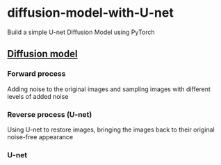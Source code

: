 # diffusion-model-with-U-net
Build a simple U-net Diffusion Model using PyTorch

## [Diffusion model](https://github.com/johnson70630/diffusion-model-with-U-net/blob/main/diffusion_U_net.ipynb)

### Forward process
Adding noise to the original images and sampling images with different levels of added noise

### Reverse process (U-net)
Using U-net to restore images, bringing the images back to their original noise-free appearance

### U-net
